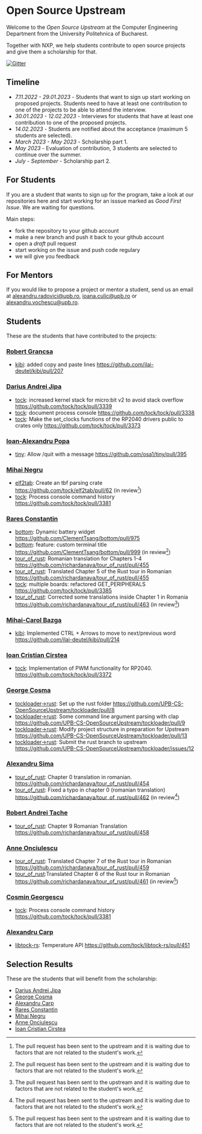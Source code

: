 # Open Source Upstream

Welcome to the *Open Source Upstream* at the Computer Engineering Department from
the University Politehnica of Bucharest.

Together with NXP, we help students contribute to open source projects and give them a scholarship for that.

[![Gitter](https://badges.gitter.im/UPB-CS-OpenSourceUpstream/community.svg)](https://gitter.im/UPB-CS-OpenSourceUpstream/community?utm_source=badge&utm_medium=badge&utm_campaign=pr-badge)

## Timeline

  - *7.11.2022 - 29.01.2023* - Students that want to sign up start working on proposed projects. Students need to have at least one contribution to one of the projects to be able to attend the interview.
  - *30.01.2023 - 12.02.2023* - Interviews for students that have at least one contribution to one of the proposed projects.
  - *14.02.2023* - Students are notified about the acceptance (maximum 5 students are selected).
  - *March 2023 - May 2023* - Scholarship part 1.
  - *May 2023* - Evaluation of contribution, 3 students are selected to continue over the summer.
  - *July - September* - Scholarship part 2.

## For Students

If you are a student that wants to sign up for the program, take a look at our repositories here and start working for an isssue
marked as *Good First Issue*. We are waiting for questions.

Main steps:
- fork the repository to your github account
- make a new branch and push it back to your github account
- open a *draft* pull request
- start working on the issue and push code regulary
- we will give you feedback

## For Mentors

If you would like to propose a project or mentor a student, send us an email 
at alexandru.radovici@upb.ro, ioana.culic@upb.ro 
or alexandru.vochescu@upb.ro.

## Students

These are the students that have contributed to the projects:

### [Robert Grancsa](https://github.com/RobertGrancsa)
 - [kibi](https://github.com/UPB-CS-OpenSourceUpstream/kibi): added copy and paste lines https://github.com/ilai-deutel/kibi/pull/207
 
### [Darius Andrei Jipa](https://github.com/JADarius)
  - [tock](https://github.com/tock/tock): increased kernel stack for micro:bit v2 to avoid stack overflow https://github.com/tock/tock/pull/3339
  - [tock](https://github.com/tock/tock): document process console https://github.com/tock/tock/pull/3338
  - [tock](https://github.com/tock/tock): Make the set_clocks functions of the RP2040 drivers public to crates only https://github.com/tock/tock/pull/3373
  
### [Ioan-Alexandru Popa](https://github.com/ALEX11BR)
  - [tiny](https://github.com/osa1/tiny): Allow /quit with a message https://github.com/osa1/tiny/pull/395
  
### [Mihai Negru](https://github.com/Matrix22)
  - [elf2tab](https://github.com/tock/elf2tab): Create an tbf parsing crate https://github.com/tock/elf2tab/pull/62 (in review[^in_review])
  - [tock](https://github.com/tock/tock): Process console command history https://github.com/tock/tock/pull/3381 

### [Rares Constantin](https://github.com/RaresCon)
  - [bottom](https://github.com/ClementTsang/bottom): Dynamic battery widget https://github.com/ClementTsang/bottom/pull/975
  - [bottom](https://github.com/ClementTsang/bottom): feature: custom terminal title https://github.com/ClementTsang/bottom/pull/999 (in review[^in_review])
  - [tour_of_rust](https://github.com/richardanaya/tour_of_rust): Romanian translation for Chapters 1-4 https://github.com/richardanaya/tour_of_rust/pull/455 
  - [tour_of_rust](https://github.com/richardanaya/tour_of_rust): Translated Chapter 5 of the Rust tour in Romanian https://github.com/richardanaya/tour_of_rust/pull/455 
  - [tock](https://github.com/tock/tock): multiple boards: refactored GET_PERIPHERALS https://github.com/tock/tock/pull/3385 
  - [tour_of_rust](https://github.com/richardanaya/tour_of_rust): Corrected some translations inside Chapter 1 in Romania https://github.com/richardanaya/tour_of_rust/pull/463 (in review[^in_review])
  
### [Mihai-Carol Bazga](https://github.com/carol-mb)
  - [kibi](https://github.com/ilai-deutel): Implemented CTRL + Arrows to move to next/previous word https://github.com/ilai-deutel/kibi/pull/214

### [Ioan Cristian Cirstea](https://github.com/Ioan-Cristian)
  - [tock](https://github.com/tock/tock): Implementation of PWM functionality for RP2040. https://github.com/tock/tock/pull/3372
  
### [George Cosma](https://github.com/george-cosma)
  - [tockloader->rust](https://github.com/UPB-CS-OpenSourceUpstream/tockloader/tree/rust-port): Set up the rust folder https://github.com/UPB-CS-OpenSourceUpstream/tockloader/pull/8
  - [tockloader->rust](https://github.com/UPB-CS-OpenSourceUpstream/tockloader/tree/rust-port): Some command line argument parsing with clap https://github.com/UPB-CS-OpenSourceUpstream/tockloader/pull/9
  - [tockloader->rust](https://github.com/tock/tockloader-rs): Modify project structure in preparation for Upstream https://github.com/UPB-CS-OpenSourceUpstream/tockloader/pull/13
  - [tockloader->rust](https://github.com/tock/tockloader-rs): Submit the rust branch to upstream https://github.com/UPB-CS-OpenSourceUpstream/tockloader/issues/12
  
### [Alexandru Sima](https://github.com/alx-sima)
  - [tour_of_rust](https://github.com/richardanaya/tour_of_rust): Chapter 0 translation in romanian. https://github.com/richardanaya/tour_of_rust/pull/454 
  - [tour_of_rust](https://github.com/richardanaya/tour_of_rust): Fixed a typo in chapter 0 (romanian translation) https://github.com/richardanaya/tour_of_rust/pull/462 (in review[^in_review])
  
### [Robert Andrei Tache](https://github.com/MekalBoy)
  - [tour_of_rust](https://github.com/richardanaya/tour_of_rust): Chapter 9 Romanian Translation https://github.com/richardanaya/tour_of_rust/pull/458 
  
### [Anne Onciulescu](https://github.com/AnneOnciulescu)
  - [tour_of_rust](https://github.com/richardanaya/tour_of_rust): Translated Chapter 7 of the Rust tour in Romanian https://github.com/richardanaya/tour_of_rust/pull/459 
  - [tour_of_rust](https://github.com/richardanaya/tour_of_rust):Translated Chapter 6 of the Rust tour in Romanian https://github.com/richardanaya/tour_of_rust/pull/461 (in review[^in_review])

### [Cosmin Georgescu](https://github.com/CosminGGeorgescu)
  - [tock](https://github.com/tock/tock): Process console command history https://github.com/tock/tock/pull/3381 

### [Alexandru Carp](https://github.com/alexandruCarp)
  - [libtock-rs](https://github.com/tock/libtock-rs): Temperature API https://github.com/tock/libtock-rs/pull/451 
  
## Selection Results

These are the students that will benefit from the scholarship:
- [Darius Andrei Jipa](https://github.com/JADarius)
- [George Cosma](https://github.com/george-cosma)
- [Alexandru Carp](https://github.com/alexandruCarp)
- [Rares Constantin](https://github.com/RaresCon)
- [Mihai Negru](https://github.com/Matrix22)
- [Anne Onciulescu](https://github.com/AnneOnciulescu)
- [Ioan Cristian Cirstea](https://github.com/Ioan-Cristian)

[^in_review]: The pull request has been sent to the upstream and it is waiting due to factors that are not related to the student's work.
